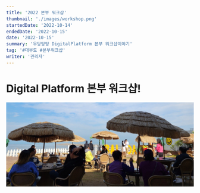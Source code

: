 ```yaml
---
title: '2022 본부 워크샵'
thumbnail: './images/workshop.png'
startedDate: '2022-10-14'
endedDate: '2022-10-15'
date: '2022-10-15'
summary: '우당탕탕 DigitalPlatform 본부 워크샵이야기'
tag: '#대부도 #본부워크샵'
writer: '관리자'
---
```


# Digital Platform 본부 워크샵!

![Git Commit Message Example](images/workshop.png)

